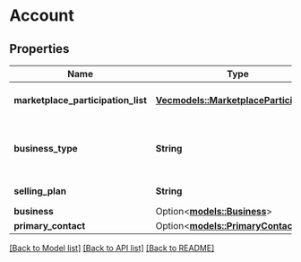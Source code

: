 # Account

## Properties

Name | Type | Description | Notes
------------ | ------------- | ------------- | -------------
**marketplace_participation_list** | [**Vec<models::MarketplaceParticipation>**](MarketplaceParticipation.md) | List of marketplace participations. | 
**business_type** | **String** | The type of business registered for the seller account. | 
**selling_plan** | **String** | The selling plan details. | 
**business** | Option<[**models::Business**](Business.md)> |  | [optional]
**primary_contact** | Option<[**models::PrimaryContact**](PrimaryContact.md)> |  | [optional]

[[Back to Model list]](../README.md#documentation-for-models) [[Back to API list]](../README.md#documentation-for-api-endpoints) [[Back to README]](../README.md)


